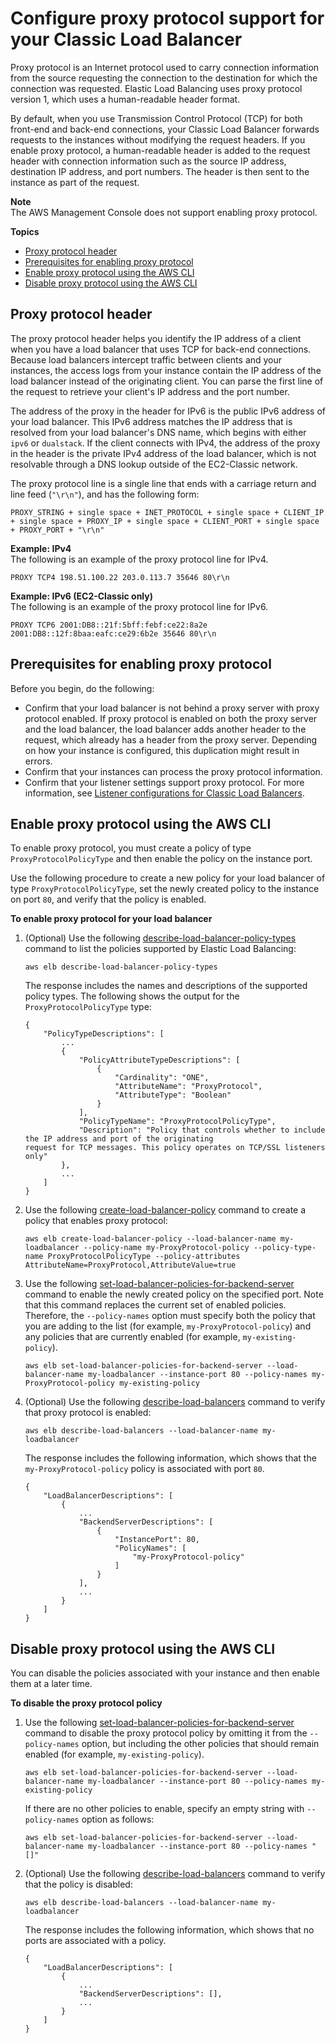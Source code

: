 # Configure proxy protocol support for your Classic Load Balancer<a name="enable-proxy-protocol"></a>

Proxy protocol is an Internet protocol used to carry connection information from the source requesting the connection to the destination for which the connection was requested\. Elastic Load Balancing uses proxy protocol version 1, which uses a human\-readable header format\.

By default, when you use Transmission Control Protocol \(TCP\) for both front\-end and back\-end connections, your Classic Load Balancer forwards requests to the instances without modifying the request headers\. If you enable proxy protocol, a human\-readable header is added to the request header with connection information such as the source IP address, destination IP address, and port numbers\. The header is then sent to the instance as part of the request\.

**Note**  
The AWS Management Console does not support enabling proxy protocol\.

**Topics**
+ [Proxy protocol header](#proxy-protocol)
+ [Prerequisites for enabling proxy protocol](#proxy-protocol-prerequisites)
+ [Enable proxy protocol using the AWS CLI](#enable-proxy-protocol-cli)
+ [Disable proxy protocol using the AWS CLI](#proxy-protocol-disable-policy-cli)

## Proxy protocol header<a name="proxy-protocol"></a>

The proxy protocol header helps you identify the IP address of a client when you have a load balancer that uses TCP for back\-end connections\. Because load balancers intercept traffic between clients and your instances, the access logs from your instance contain the IP address of the load balancer instead of the originating client\. You can parse the first line of the request to retrieve your client's IP address and the port number\.

The address of the proxy in the header for IPv6 is the public IPv6 address of your load balancer\. This IPv6 address matches the IP address that is resolved from your load balancer's DNS name, which begins with either `ipv6` or `dualstack`\. If the client connects with IPv4, the address of the proxy in the header is the private IPv4 address of the load balancer, which is not resolvable through a DNS lookup outside of the EC2\-Classic network\.

The proxy protocol line is a single line that ends with a carriage return and line feed \(`"\r\n"`\), and has the following form:

```
PROXY_STRING + single space + INET_PROTOCOL + single space + CLIENT_IP + single space + PROXY_IP + single space + CLIENT_PORT + single space + PROXY_PORT + "\r\n"
```

**Example: IPv4**  
The following is an example of the proxy protocol line for IPv4\.

```
PROXY TCP4 198.51.100.22 203.0.113.7 35646 80\r\n
```

**Example: IPv6 \(EC2\-Classic only\)**  
The following is an example of the proxy protocol line for IPv6\.

```
PROXY TCP6 2001:DB8::21f:5bff:febf:ce22:8a2e 2001:DB8::12f:8baa:eafc:ce29:6b2e 35646 80\r\n
```

## Prerequisites for enabling proxy protocol<a name="proxy-protocol-prerequisites"></a>

Before you begin, do the following:
+ Confirm that your load balancer is not behind a proxy server with proxy protocol enabled\. If proxy protocol is enabled on both the proxy server and the load balancer, the load balancer adds another header to the request, which already has a header from the proxy server\. Depending on how your instance is configured, this duplication might result in errors\.
+ Confirm that your instances can process the proxy protocol information\.
+ Confirm that your listener settings support proxy protocol\. For more information, see [Listener configurations for Classic Load Balancers](using-elb-listenerconfig-quickref.md)\.

## Enable proxy protocol using the AWS CLI<a name="enable-proxy-protocol-cli"></a>

To enable proxy protocol, you must create a policy of type `ProxyProtocolPolicyType` and then enable the policy on the instance port\.

Use the following procedure to create a new policy for your load balancer of type `ProxyProtocolPolicyType`, set the newly created policy to the instance on port `80`, and verify that the policy is enabled\.

**To enable proxy protocol for your load balancer**

1. \(Optional\) Use the following [describe\-load\-balancer\-policy\-types](https://docs.aws.amazon.com/cli/latest/reference/elb/describe-load-balancer-policy-types.html) command to list the policies supported by Elastic Load Balancing:

   ```
   aws elb describe-load-balancer-policy-types
   ```

   The response includes the names and descriptions of the supported policy types\. The following shows the output for the `ProxyProtocolPolicyType` type:

   ```
   {
       "PolicyTypeDescriptions": [
           ...
           {
               "PolicyAttributeTypeDescriptions": [
                   {
                       "Cardinality": "ONE",
                       "AttributeName": "ProxyProtocol",
                       "AttributeType": "Boolean"
                   }
               ],
               "PolicyTypeName": "ProxyProtocolPolicyType",
               "Description": "Policy that controls whether to include the IP address and port of the originating 
   request for TCP messages. This policy operates on TCP/SSL listeners only"
           },
           ...
       ]
   }
   ```

1. Use the following [create\-load\-balancer\-policy](https://docs.aws.amazon.com/cli/latest/reference/elb/create-load-balancer-policy.html) command to create a policy that enables proxy protocol:

   ```
   aws elb create-load-balancer-policy --load-balancer-name my-loadbalancer --policy-name my-ProxyProtocol-policy --policy-type-name ProxyProtocolPolicyType --policy-attributes AttributeName=ProxyProtocol,AttributeValue=true
   ```

1. Use the following [set\-load\-balancer\-policies\-for\-backend\-server](https://docs.aws.amazon.com/cli/latest/reference/elb/set-load-balancer-policies-for-backend-server.html) command to enable the newly created policy on the specified port\. Note that this command replaces the current set of enabled policies\. Therefore, the `--policy-names` option must specify both the policy that you are adding to the list \(for example, `my-ProxyProtocol-policy`\) and any policies that are currently enabled \(for example, `my-existing-policy`\)\.

   ```
   aws elb set-load-balancer-policies-for-backend-server --load-balancer-name my-loadbalancer --instance-port 80 --policy-names my-ProxyProtocol-policy my-existing-policy
   ```

1. \(Optional\) Use the following [describe\-load\-balancers](https://docs.aws.amazon.com/cli/latest/reference/elb/describe-load-balancers.html) command to verify that proxy protocol is enabled:

   ```
   aws elb describe-load-balancers --load-balancer-name my-loadbalancer
   ```

   The response includes the following information, which shows that the `my-ProxyProtocol-policy` policy is associated with port `80`\.

   ```
   {
       "LoadBalancerDescriptions": [
           {
               ...
               "BackendServerDescriptions": [
                   {
                       "InstancePort": 80, 
                       "PolicyNames": [
                           "my-ProxyProtocol-policy"
                       ]
                   }
               ], 
               ...
           }
       ]
   }
   ```

## Disable proxy protocol using the AWS CLI<a name="proxy-protocol-disable-policy-cli"></a>

You can disable the policies associated with your instance and then enable them at a later time\.

**To disable the proxy protocol policy**

1. Use the following [set\-load\-balancer\-policies\-for\-backend\-server](https://docs.aws.amazon.com/cli/latest/reference/elb/set-load-balancer-policies-for-backend-server.html) command to disable the proxy protocol policy by omitting it from the `--policy-names` option, but including the other policies that should remain enabled \(for example, `my-existing-policy`\)\.

   ```
   aws elb set-load-balancer-policies-for-backend-server --load-balancer-name my-loadbalancer --instance-port 80 --policy-names my-existing-policy
   ```

   If there are no other policies to enable, specify an empty string with `--policy-names` option as follows:

   ```
   aws elb set-load-balancer-policies-for-backend-server --load-balancer-name my-loadbalancer --instance-port 80 --policy-names "[]"
   ```

1. \(Optional\) Use the following [describe\-load\-balancers](https://docs.aws.amazon.com/cli/latest/reference/elb/describe-load-balancers.html) command to verify that the policy is disabled:

   ```
   aws elb describe-load-balancers --load-balancer-name my-loadbalancer
   ```

   The response includes the following information, which shows that no ports are associated with a policy\.

   ```
   {
       "LoadBalancerDescriptions": [
           {
               ...
               "BackendServerDescriptions": [],
               ...
           }
       ]
   }
   ```